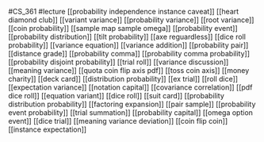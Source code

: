 #CS_361
#lecture
[[probability independence instance caveat]]
[[heart diamond club]]
[[variant variance]]
[[probability variance]]
[[root variance]]
[[coin probability]]
[[sample map sample omega]]
[[probability event]]
[[probability distribution]]
[[tilt probability]]
[[axe reguardless]]
[[dice roll probability]]
[[variance equation]]
[[variance addition]]
[[probability pair]]
[[distance grade]]
[[probability comma]]
[[probability comma probability]]
[[probability disjoint probability]]
[[trial roll]]
[[variance discussion]]
[[meaning variance]]
[[quota coin flip axis pdf]]
[[toss coin axis]]
[[money charity]]
[[deck card]]
[[distribution probability]]
[[ex trial]]
[[roll dice]]
[[expectation variance]]
[[notation capital]]
[[covariance correlation]]
[[pdf dice roll]]
[[equation variant]]
[[dice roll]]
[[suit card]]
[[probability distribution probability]]
[[factoring expansion]]
[[pair sample]]
[[probability event probability]]
[[trial summation]]
[[probability capital]]
[[omega option event]]
[[dice trial]]
[[meaning variance deviation]]
[[coin flip coin]]
[[instance expectation]]
